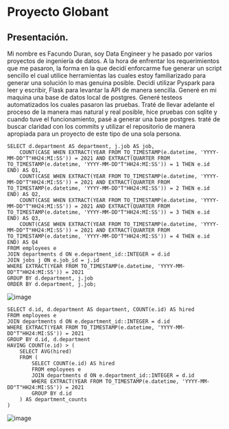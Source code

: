 # Proyecto Globant
## Presentación.
Mi nombre es Facundo Duran, soy Data Engineer y he pasado por varios proyectos de ingeniería de datos. A la hora de enfrentar los requerimientos que me pasaron, la forma en la que decidí enforcarme fue generar un script sencillo el cual utilice herramientas las cuales estoy familiarizado para generar una solución lo mas genuina posible. Decidí utilizar Pyspark para leer y escribir, Flask para levantar la API de manera sencilla. Generé en mi maquina una base de datos local de postgres. Generé testeos automatizados los cuales pasaron las pruebas. Traté de llevar adelante el proceso de la manera mas natural y real posible, hice pruebas con sqlite y cuando tuve el funcionamiento, pasé a generar una base postgres. traté de buscar claridad con los commits y utilizar el repositorio de manera apropiada para un proyecto de este tipo de una sola persona.
```
SELECT d.department AS department, j.job AS job,
    COUNT(CASE WHEN EXTRACT(YEAR FROM TO_TIMESTAMP(e.datetime, 'YYYY-MM-DD"T"HH24:MI:SS')) = 2021 AND EXTRACT(QUARTER FROM TO_TIMESTAMP(e.datetime, 'YYYY-MM-DD"T"HH24:MI:SS')) = 1 THEN e.id END) AS Q1,
    COUNT(CASE WHEN EXTRACT(YEAR FROM TO_TIMESTAMP(e.datetime, 'YYYY-MM-DD"T"HH24:MI:SS')) = 2021 AND EXTRACT(QUARTER FROM TO_TIMESTAMP(e.datetime, 'YYYY-MM-DD"T"HH24:MI:SS')) = 2 THEN e.id END) AS Q2,
    COUNT(CASE WHEN EXTRACT(YEAR FROM TO_TIMESTAMP(e.datetime, 'YYYY-MM-DD"T"HH24:MI:SS')) = 2021 AND EXTRACT(QUARTER FROM TO_TIMESTAMP(e.datetime, 'YYYY-MM-DD"T"HH24:MI:SS')) = 3 THEN e.id END) AS Q3,
    COUNT(CASE WHEN EXTRACT(YEAR FROM TO_TIMESTAMP(e.datetime, 'YYYY-MM-DD"T"HH24:MI:SS')) = 2021 AND EXTRACT(QUARTER FROM TO_TIMESTAMP(e.datetime, 'YYYY-MM-DD"T"HH24:MI:SS')) = 4 THEN e.id END) AS Q4
FROM employees e
JOIN departments d ON e.department_id::INTEGER = d.id
JOIN jobs j ON e.job_id = j.id
WHERE EXTRACT(YEAR FROM TO_TIMESTAMP(e.datetime, 'YYYY-MM-DD"T"HH24:MI:SS')) = 2021
GROUP BY d.department, j.job
ORDER BY d.department, j.job;
```
![image](https://user-images.githubusercontent.com/70112589/233371993-119a161c-64b3-471b-8b58-0018d9b75133.png)
```
SELECT d.id, d.department AS department, COUNT(e.id) AS hired
FROM employees e
JOIN departments d ON e.department_id::INTEGER = d.id
WHERE EXTRACT(YEAR FROM TO_TIMESTAMP(e.datetime, 'YYYY-MM-DD"T"HH24:MI:SS')) = 2021
GROUP BY d.id, d.department
HAVING COUNT(e.id) > (
    SELECT AVG(hired)
    FROM (
        SELECT COUNT(e.id) AS hired
        FROM employees e
        JOIN departments d ON e.department_id::INTEGER = d.id
        WHERE EXTRACT(YEAR FROM TO_TIMESTAMP(e.datetime, 'YYYY-MM-DD"T"HH24:MI:SS')) = 2021
        GROUP BY d.id
    ) AS department_counts
)
```
![image](https://user-images.githubusercontent.com/70112589/233372282-6d3f597a-ee03-4b8d-a5d5-65d997ba0655.png)
